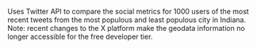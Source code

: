 Uses Twitter API to compare the social metrics for 1000 users of the most recent tweets from the most populous and least populous city in Indiana.
Note: recent changes to the X platform make the geodata information no longer accessible for the free developer tier.
